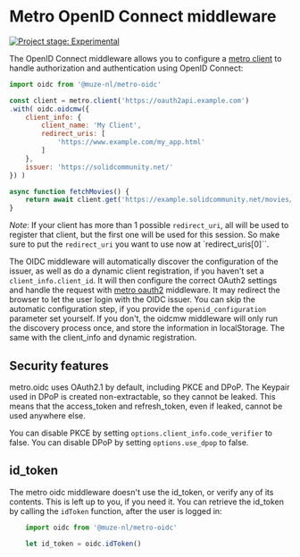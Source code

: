 # Metro OpenID Connect middleware

[![Project stage: Experimental][project-stage-badge: Experimental]][project-stage-page]

The OpenID Connect middleware allows you to configure a [metro client](https://github.com/muze-nl/metro) to handle authorization and authentication using OpenID Connect:

```javascript
import oidc from '@muze-nl/metro-oidc'

const client = metro.client('https://oauth2api.example.com')
.with( oidc.oidcmw({
	client_info: {
		client_name: 'My Client',
		redirect_uris: [
			'https://www.example.com/my_app.html'
		]
	},
	issuer: 'https://solidcommunity.net/'
}) )

async function fetchMovies() {
	return await client.get('https://example.solidcommunity.net/movies/')
}
````

_Note_: If your client has more than 1 possible `redirect_uri`, all will be used to register that client, but the first one will be used for this session. So make sure to put the `redirect_uri` you want to use now at `redirect_uris[0]``.

The OIDC middleware will automatically discover the configuration of the issuer, as well as do a dynamic client registration, if you haven't set a `client_info.client_id`.
It will then configure the correct OAuth2 settings and handle the request with [metro oauth2](https://github.com/muze-nl/metro-oauth2) middleware. It may redirect the browser to let the user login with the OIDC issuer. You can skip the automatic configuration step, if you provide the `openid_configuration` parameter set yourself. If you don't, the oidcmw middleware will only run the discovery process once, and store the information in localStorage. The same with the client_info and dynamic registration.

## Security features

metro.oidc uses OAuth2.1 by default, including PKCE and DPoP. The Keypair used in DPoP is created non-extractable, so they cannot be leaked. This means that the access_token and refresh_token, even if leaked, cannot be used anywhere else.

You can disable PKCE by setting `options.client_info.code_verifier` to false.
You can disable DPoP by setting `options.use_dpop` to false.

## id_token

The metro oidc middleware doesn't use the id_token, or verify any of its contents. This is left up to you, if you need it. You can retrieve the id_token by calling the `idToken` function, after the user is logged in:

```javascript
	import oidc from '@muze-nl/metro-oidc'

	let id_token = oidc.idToken()
```

[project-stage-badge: Experimental]: https://img.shields.io/badge/Project%20Stage-Experimental-yellow.svg
[project-stage-page]: https://blog.pother.ca/project-stages/
